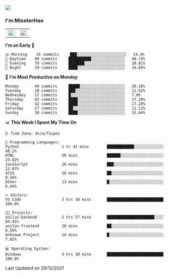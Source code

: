 ![](https://komarev.com/ghpvc/?username=MissterHao&color=ff69b4)

### I'm MissterHao


<!-- Readme stats -->
<!-- https://github.com/anuraghazra/github-readme-stats -->
<table>
<tr>
    <td valign="top" width="50%">
    <img src="https://github-readme-stats.vercel.app/api?username=MissterHao&hide_border=true&show_icons=true&locale=en" align="left" style="width: 100%" />
    </td>
    <td valign="top" width="50%">
    <img src="https://github-readme-stats.vercel.app/api/top-langs?username=MissterHao&hide_border=true&show_icons=true&locale=en&layout=compact" align="left" style="width: 100%" />
    </td>
</tr>
</table>  


<!--START_SECTION:waka-->
**I'm an Early 🐤** 

```text
🌞 Morning    35 commits     ███░░░░░░░░░░░░░░░░░░░░░░   14.4% 
🌆 Daytime    99 commits     ██████████░░░░░░░░░░░░░░░   40.74% 
🌃 Evening    70 commits     ███████░░░░░░░░░░░░░░░░░░   28.81% 
🌙 Night      39 commits     ████░░░░░░░░░░░░░░░░░░░░░   16.05%

```
📅 **I'm Most Productive on Monday** 

```text
Monday       49 commits     █████░░░░░░░░░░░░░░░░░░░░   20.16% 
Tuesday      28 commits     ███░░░░░░░░░░░░░░░░░░░░░░   11.52% 
Wednesday    17 commits     █░░░░░░░░░░░░░░░░░░░░░░░░   7.0% 
Thursday     42 commits     ████░░░░░░░░░░░░░░░░░░░░░   17.28% 
Friday       42 commits     ████░░░░░░░░░░░░░░░░░░░░░   17.28% 
Saturday     27 commits     ██░░░░░░░░░░░░░░░░░░░░░░░   11.11% 
Sunday       38 commits     ████░░░░░░░░░░░░░░░░░░░░░   15.64%

```


📊 **This Week I Spent My Time On** 

```text
⌚︎ Time Zone: Asia/Taipei

💬 Programming Languages: 
Python                   1 hr 41 mins        ████████████░░░░░░░░░░░░░   48.2% 
HTML                     50 mins             ██████░░░░░░░░░░░░░░░░░░░   23.92% 
JavaScript               26 mins             ███░░░░░░░░░░░░░░░░░░░░░░   12.67% 
SCSS                     18 mins             ██░░░░░░░░░░░░░░░░░░░░░░░   8.56% 
Other                    13 mins             █░░░░░░░░░░░░░░░░░░░░░░░░   6.44%

🔥 Editors: 
VS Code                  3 hrs 30 mins       █████████████████████████   100.0%

🐱‍💻 Projects: 
uniluv-backend           2 hrs 57 mins       █████████████████████░░░░   84.41% 
uniluv-frontend          18 mins             ██░░░░░░░░░░░░░░░░░░░░░░░   8.56% 
Unknown Project          14 mins             █░░░░░░░░░░░░░░░░░░░░░░░░   7.02%

💻 Operating System: 
Windows                  3 hrs 30 mins       █████████████████████████   100.0%

```


 Last Updated on 29/12/2021
<!--END_SECTION:waka-->

<!--
**MissterHao/MissterHao** is a ✨ _special_ ✨ repository because its `README.md` (this file) appears on your GitHub profile.

Here are some ideas to get you started:

- 🔭 I’m currently working on ...
- 🌱 I’m currently learning ...
- 👯 I’m looking to collaborate on ...
- 🤔 I’m looking for help with ...
- 💬 Ask me about ...
- 📫 How to reach me: ...
- 😄 Pronouns: ...
- ⚡ Fun fact: ...
-->
